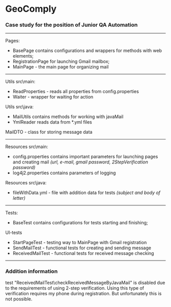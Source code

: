 # GeoComply 
### Case study for the position of Junior QA Automation

---
Pages:
- BasePage contains configurations and wrappers for methods with web elements; 
- RegistrationPage for launching Gmail mailbox; 
- MainPage - the main page for organizing mail

---
Utils src\main:
- ReadProperties - reads all properties from config.properties
- Waiter - wrapper for waiting for action

Utils src\java:
- MailUtils contains methods for working with javaMail
- YmlReader reads data from *.yml files

MailDTO - class for storing message data

---
Resources src\main:
- config.properties contains important parameters for launching pages and creating mail 
_(url, e-mail, gmail password, 2StepVerification password)_
- log4j2.properties contains parameters of logging

Resources src\java:
- fileWithData.yml - file with addition data for tests _(subject and body of letter)_

---
Tests:
- BaseTest contains configurations for tests starting and finishing; 

UI-tests
- StartPageTest - testing way to MainPage with Gmail registration
- SendMailTest - functional tests for creating and sending message
- ReceivedMailTest - functional tests for received message checking

---
### Addition information 
test "ReceivedMailTest\checkReceivedMessageByJavaMail" is disabled due to the requirements of using 2-step verification. 
Using this type of verification requires my phone during registration. But unfortunately this is not possible. 